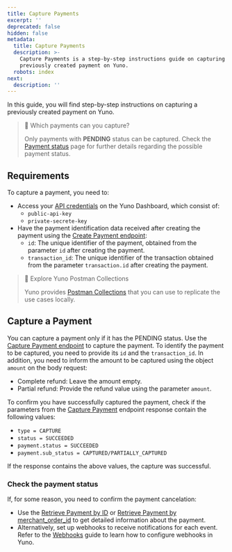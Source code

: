 ```yaml
---
title: Capture Payments
excerpt: ''
deprecated: false
hidden: false
metadata:
  title: Capture Payments
  description: >-
    Capture Payments is a step-by-step instructions guide on capturing a
    previously created payment on Yuno.
  robots: index
next:
  description: ''
---
```

In this guide, you will find step-by-step instructions on capturing a previously created payment on Yuno.

> 📘 Which payments can you capture?
> 
> Only payments with **PENDING** status can be captured. Check the [Payment status](https://docs.y.uno/docs/payment-status) page for further details regarding the possible payment status.


## Requirements

To capture a payment, you need to:

* Access your [API credentials](doc:developers-credentials) on the Yuno Dashboard, which consist of:
  * `public-api-key`
  * `private-secrete-key`
* Have the payment identification data received after creating the payment using the [Create Payment endpoint](ref:create-payment):
  * `id`: The unique identifier of the payment, obtained from the parameter `id` after creating the payment.
  * `transaction_id`: The unique identifier of the transaction obtained from the parameter `transaction.id` after creating the payment.

> 📘 Explore Yuno Postman Collections
>
> Yuno provides [Postman Collections](/reference/postman-collections) that you can use to replicate the use cases locally.


## Capture a Payment

You can capture a payment only if it has the PENDING status. Use the [Capture Payment endpoint](ref:capture-authorization) to capture the payment. To identify the payment to be captured, you need to provide its `id` and the `transaction_id`. In addition, you need to inform the amount to be captured using the object `amount` on the body request:

* Complete refund: Leave the amount empty.
* Partial refund: Provide the refund value using the parameter `amount`.

To confirm you have successfully captured the payment, check if the parameters from the [Capture Payment](doc:capture-authorization) endpoint response contain the following values:

* `type = CAPTURE`
* `status = SUCCEEDED`
* `payment.status = SUCCEEDED`
* `payment.sub_status = CAPTURED/PARTIALLY_CAPTURED`

If the response contains the above values, the capture was successful.

### Check the payment status

If, for some reason, you need to confirm the payment cancelation:

* Use the [Retrieve Payment by ID](ref:retrieve-payment-by-id) or [Retrieve Payment by merchant\_order\_id](ref:retrieve-payment-by-merchant_order_id) to get detailed information about the payment.
* Alternatively, set up webhooks to receive notifications for each event. Refer to the [Webhooks](doc:configuring-yuno-webhooks) guide to learn how to configure webhooks in Yuno.